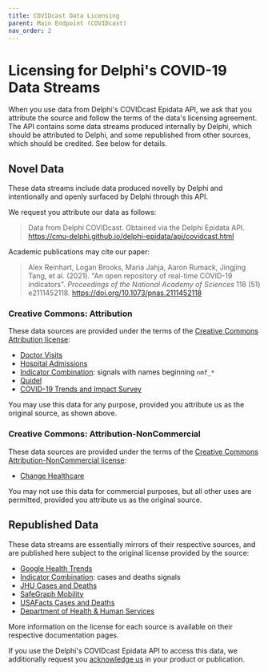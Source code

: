 ```yaml
---
title: COVIDcast Data Licensing
parent: Main Endpoint (COVIDcast)
nav_order: 2
---
```


# Licensing for Delphi's COVID-19 Data Streams

When you use data from Delphi's COVIDcast Epidata API, we ask that you attribute
the source and follow the terms of the data's licensing agreement. The API
contains some data streams produced internally by Delphi, which should be
attributed to Delphi, and some republished from other sources, which should be
credited. See below for details.

## Novel Data

These data streams include data produced novelly by Delphi and intentionally and
openly surfaced by Delphi through this API.

We request you attribute our data as follows:

> Data from Delphi COVIDcast. Obtained via the Delphi Epidata API.
> <https://cmu-delphi.github.io/delphi-epidata/api/covidcast.html>

Academic publications may cite our paper:

> Alex Reinhart, Logan Brooks, Maria Jahja, Aaron Rumack, Jingjing Tang, et al.
> (2021). "An open repository of real-time COVID-19 indicators". *Proceedings of
> the National Academy of Sciences* 118 (51) e2111452118.
> <https://doi.org/10.1073/pnas.2111452118>

### Creative Commons: Attribution

These data sources are provided under the terms of the [Creative Commons
Attribution license](https://creativecommons.org/licenses/by/4.0/):

* [Doctor Visits](covidcast-signals/doctor-visits.md)
* [Hospital Admissions](covidcast-signals/hospital-admissions.md)
* [Indicator Combination](covidcast-signals/indicator-combination.md): signals
  with names beginning `nmf_*`
* [Quidel](covidcast-signals/quidel.md)
* [COVID-19 Trends and Impact Survey](covidcast-signals/fb-survey.md)

You may use this data for any purpose, provided you attribute us as the original
source, as shown above.

### Creative Commons: Attribution-NonCommercial

These data sources are provided under the terms of the [Creative Commons
Attribution-NonCommercial
license](https://creativecommons.org/licenses/by-nc/4.0/):

* [Change Healthcare](covidcast-signals/chng.md)

You may not use this data for commercial purposes, but all other uses are
permitted, provided you attribute us as the original source.

## Republished Data

These data streams are essentially mirrors of their respective sources, and are
published here subject to the original license provided by the source:

* [Google Health Trends](covidcast-signals/ght.md)
* [Indicator Combination](covidcast-signals/indicator-combination.md): cases and
  deaths signals
* [JHU Cases and Deaths](covidcast-signals/jhu-csse.md)
* [SafeGraph Mobility](covidcast-signals/safegraph.md)
* [USAFacts Cases and Deaths](covidcast-signals/usafacts.md)
* [Department of Health & Human Services](covidcast-signals/hhs.md)

More information on the license for each source is available on their respective
documentation pages.

If you use the Delphi's COVIDcast Epidata API to access this data, we
additionally request you [acknowledge us](README.md#citing) in your product or
publication.
